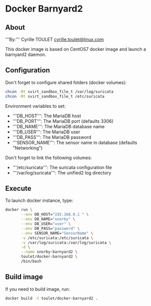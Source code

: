 # Docker Barnyard2
## About

'''By:''' Cyrille TOULET <cyrille.toulet@linux.com>

This docker image is based on CentOS7 docker image and launch a barnyard2 daemon.



## Configuration

Don't forget to configure shared folders (docker volumes):
```bash
chcon -Rt svirt_sandbox_file_t /var/log/suricata
chcon -Rt svirt_sandbox_file_t /etc/suricata
```

Environment variables to set:
 - '''DB_HOST''': The MariaDB host
 - '''DB_PORT''': The MariaDB port (defaults 3306)
 - '''DB_NAME''': The MariaDB database name
 - '''DB_USER''': The MariaDB user
 - '''DB_PASS''': The MariaDB password
 - '''SENSOR_NAME''': The sensor name in database (defaults "Networking")


Don't forget to link the following volumes:
 - '''/etc/suricata''': The suricata configuration file
 - '''/var/log/suricata''': The unified2 log directory



## Execute

To launch docker instance, type:
```bash
docker run \
       --env DB_HOST="192.168.0.1 " \
       --env DB_NAME="snorby" \
       --env DB_USER="user" \
       --env DB_PASS="password" \
       --env SENSOR_NAME="SensorName" \
       -v /etc/suricata:/etc/suricata \
       -v /var/log/suricata:/var/log/suricata \
       -d \
       --name snorby-barnyard2 \
       toulet/docker-barnyard2 \
       /bin/bash
```



## Build image

If you need to build image, run:
```bash
docker build -t toulet/docker-barnyard2 .
```
